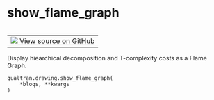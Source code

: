 # show_flame_graph


<table class="tfo-notebook-buttons tfo-api nocontent" align="left">
<td>
  <a target="_blank" href="https://github.com/quantumlib/Qualtran/blob/main/qualtran/drawing/_show_funcs.py#L131-L134">
    <img src="https://www.tensorflow.org/images/GitHub-Mark-32px.png" />
    View source on GitHub
  </a>
</td>
</table>



Display hiearchical decomposition and T-complexity costs as a Flame Graph.


<pre class="devsite-click-to-copy prettyprint lang-py tfo-signature-link">
<code>qualtran.drawing.show_flame_graph(
    *bloqs, **kwargs
)
</code></pre>



<!-- Placeholder for "Used in" -->
